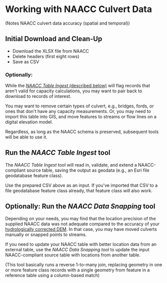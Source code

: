 # Working with NAACC Culvert Data

(Notes NAACC culvert data accuracy (spatial and temporal))

## Initial Download and Clean-Up

* Download the XLSX file from NAACC
* Delete headers (first eight rows)
* Save as CSV

### Optionally: 

While the [*NAACC Table Ingest* (described below)](#run-the-naacc-table-ingest-tool) will flag records that aren't valid for capacity calculations, you may want to pair back to download to records of interest.

You may want to remove certain types of culvert, e.g., bridges, fords, or ones that don't have any capacity measurements. Or, you may need to import this table into GIS, and move features to streams or flow lines on a digital elevation model. 

Regardless, as long as the NAACC schema is preserved, subsequent tools will be able to use it.

## Run the *NAACC Table Ingest* tool

The *NAACC Table Ingest* tool will read in, validate, and extend a NAACC-compliant source table, saving the output as geodata (e.g., an Esri file geodatabase feature class).

Use the prepared CSV above as an input. If you've imported that CSV to a file geodatabase feature class already, that feature class will also work.

## Optionally: Run the *NAACC Data Snapping* tool

Depending on your needs, you may find that the location precision of the supplied NAACC data was not adequate compared to the accuracy of your [hydrologically corrected DEM](dem-rasters.md). In that case, you may have moved culverts manually or snapped points to streams.

If you need to update your NAACC table with better location data from an external table, use the *NAACC Data Snapping tool* to update the input NAACC-compliant source table with locations from another table.

(This tool basically runs a reverse 1-to-many join, replacing geometry in one or more feature class records with a single geometry from feature in a reference table using a column-based match)